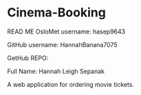 # Cinema-Booking
READ ME
OsloMet username: hasep9643

GitHub username: HannahBanana7075

GetHub REPO: 

Full Name: Hannah Leigh Sepanak

A web application for ordering movie tickets.
